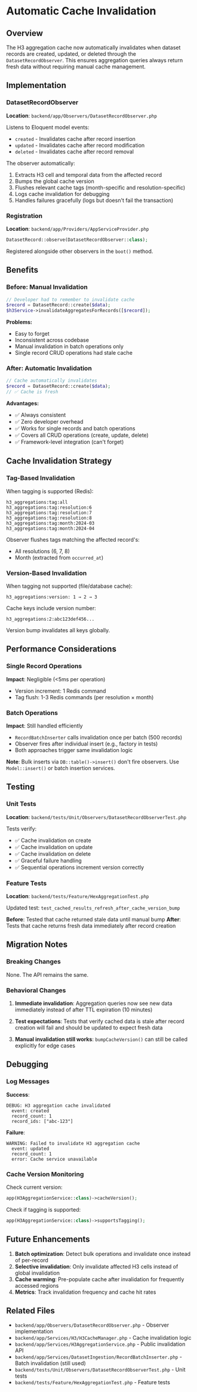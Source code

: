 # Automatic Cache Invalidation

## Overview

The H3 aggregation cache now automatically invalidates when dataset records are created, updated, or deleted through the `DatasetRecordObserver`. This ensures aggregation queries always return fresh data without requiring manual cache management.

## Implementation

### DatasetRecordObserver

**Location**: `backend/app/Observers/DatasetRecordObserver.php`

Listens to Eloquent model events:
- `created` - Invalidates cache after record insertion
- `updated` - Invalidates cache after record modification
- `deleted` - Invalidates cache after record removal

The observer automatically:
1. Extracts H3 cell and temporal data from the affected record
2. Bumps the global cache version
3. Flushes relevant cache tags (month-specific and resolution-specific)
4. Logs cache invalidation for debugging
5. Handles failures gracefully (logs but doesn't fail the transaction)

### Registration

**Location**: `backend/app/Providers/AppServiceProvider.php`

```php
DatasetRecord::observe(DatasetRecordObserver::class);
```

Registered alongside other observers in the `boot()` method.

## Benefits

### Before: Manual Invalidation

```php
// Developer had to remember to invalidate cache
$record = DatasetRecord::create($data);
$h3Service->invalidateAggregatesForRecords([$record]);
```

**Problems:**
- Easy to forget
- Inconsistent across codebase
- Manual invalidation in batch operations only
- Single record CRUD operations had stale cache

### After: Automatic Invalidation

```php
// Cache automatically invalidates
$record = DatasetRecord::create($data);
// ✅ Cache is fresh
```

**Advantages:**
- ✅ Always consistent
- ✅ Zero developer overhead
- ✅ Works for single records and batch operations
- ✅ Covers all CRUD operations (create, update, delete)
- ✅ Framework-level integration (can't forget)

## Cache Invalidation Strategy

### Tag-Based Invalidation

When tagging is supported (Redis):

```
h3_aggregations:tag:all
h3_aggregations:tag:resolution:6
h3_aggregations:tag:resolution:7
h3_aggregations:tag:resolution:8
h3_aggregations:tag:month:2024-03
h3_aggregations:tag:month:2024-04
```

Observer flushes tags matching the affected record's:
- All resolutions (6, 7, 8)
- Month (extracted from `occurred_at`)

### Version-Based Invalidation

When tagging not supported (file/database cache):

```
h3_aggregations:version: 1 → 2 → 3
```

Cache keys include version number:
```
h3_aggregations:2:abc123def456...
```

Version bump invalidates all keys globally.

## Performance Considerations

### Single Record Operations

**Impact**: Negligible (<5ms per operation)
- Version increment: 1 Redis command
- Tag flush: 1-3 Redis commands (per resolution × month)

### Batch Operations

**Impact**: Still handled efficiently
- `RecordBatchInserter` calls invalidation once per batch (500 records)
- Observer fires after individual insert (e.g., factory in tests)
- Both approaches trigger same invalidation logic

**Note**: Bulk inserts via `DB::table()->insert()` don't fire observers. Use `Model::insert()` or batch insertion services.

## Testing

### Unit Tests

**Location**: `backend/tests/Unit/Observers/DatasetRecordObserverTest.php`

Tests verify:
- ✅ Cache invalidation on create
- ✅ Cache invalidation on update
- ✅ Cache invalidation on delete
- ✅ Graceful failure handling
- ✅ Sequential operations increment version correctly

### Feature Tests

**Location**: `backend/tests/Feature/HexAggregationTest.php`

Updated test: `test_cached_results_refresh_after_cache_version_bump`

**Before**: Tested that cache returned stale data until manual bump
**After**: Tests that cache returns fresh data immediately after record creation

## Migration Notes

### Breaking Changes

None. The API remains the same.

### Behavioral Changes

1. **Immediate invalidation**: Aggregation queries now see new data immediately instead of after TTL expiration (10 minutes)

2. **Test expectations**: Tests that verify cached data is stale after record creation will fail and should be updated to expect fresh data

3. **Manual invalidation still works**: `bumpCacheVersion()` can still be called explicitly for edge cases

## Debugging

### Log Messages

**Success**:
```
DEBUG: H3 aggregation cache invalidated
  event: created
  record_count: 1
  record_ids: ["abc-123"]
```

**Failure**:
```
WARNING: Failed to invalidate H3 aggregation cache
  event: updated
  record_count: 1
  error: Cache service unavailable
```

### Cache Version Monitoring

Check current version:
```php
app(H3AggregationService::class)->cacheVersion();
```

Check if tagging is supported:
```php
app(H3AggregationService::class)->supportsTagging();
```

## Future Enhancements

1. **Batch optimization**: Detect bulk operations and invalidate once instead of per-record
2. **Selective invalidation**: Only invalidate affected H3 cells instead of global invalidation
3. **Cache warming**: Pre-populate cache after invalidation for frequently accessed regions
4. **Metrics**: Track invalidation frequency and cache hit rates

## Related Files

- `backend/app/Observers/DatasetRecordObserver.php` - Observer implementation
- `backend/app/Services/H3/H3CacheManager.php` - Cache invalidation logic
- `backend/app/Services/H3AggregationService.php` - Public invalidation API
- `backend/app/Services/DatasetIngestion/RecordBatchInserter.php` - Batch invalidation (still used)
- `backend/tests/Unit/Observers/DatasetRecordObserverTest.php` - Unit tests
- `backend/tests/Feature/HexAggregationTest.php` - Feature tests
